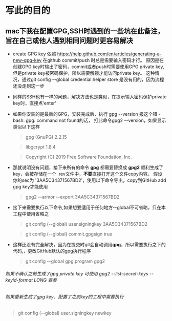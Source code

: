 # 写此的目的
## mac下我在配置GPG,SSH时遇到的一些坑在此备注，旨在自己或他人遇到相同问题时更容易解决
* create GPG key 依照 https://help.github.com/en/articles/generating-a-new-gpg-key 
在github commit/push 时总是需要输入密码才行。
原因是在创建GPG key时输出了密码，commit或者push时需要使用GPG private key,但是private key被密码保护，所以需要解锁才能访问private key。
这种情况，通过git config --global credential.helper store 是没有用的，因为流程还没走到这一步

* 同样的SSH也有一样的问题，解决方法也是类似，在提示输入密码保护private key时，直接点‘enter’
* 如果你安装的是最新的GPG，安装完成后，执行 gpg --version 报这个错 -bash: gpg: command not found的话， 打此命令gpg2 --version，如果显示类似以下这样
  > gpg (GnuPG) 2.2.15

  > libgcrypt 1.8.4

  > Copyright (C) 2019 Free Software Foundation, Inc.

* 那就说明没有问题，接下来所有的命令 **gpg** 都需要替换成 **gpg2**
顺利生成了key，会被存储在一个 .rev文件中，**不要**直接打开这个文件copy内容。
假设你的sec为 '3AA5C34371567BD2'，使用以下命令导出，copy到GitHub add gpg key才能使用
  > gpg2 --armor --export 3AA5C34371567BD2

* 接下来需要执行以下命令,如果想要适用于任何地方--global不可省略，只在本工程中使用省略之
  > git config (--global) user.signingkey 3AA5C34371567BD2
  
  > git config (--global) commit.gpgsign true
* 这样还没有完全解决，因为在提交时git会自动调用**gpg**，所以需要执行之下的代码,，更改GitHub默认的gpg执行程序
  > git config --global gpg.program gpg2

###### 如果不确认之前生成了gpg private key 可使用 gpg2 --list-secret-keys --keyid-format LONG 查看
###### 如果重新生成了gpg key，配置了之前key的工程中需要执行
> git config (--global) user.signingkey newkey